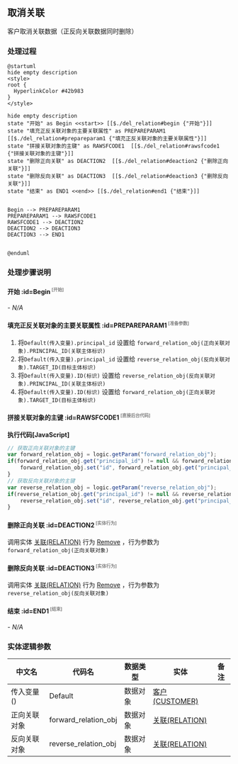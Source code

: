 ## 取消关联 <!-- {docsify-ignore-all} -->

   客户取消关联数据（正反向关联数据同时删除）

### 处理过程

```plantuml
@startuml
hide empty description
<style>
root {
  HyperlinkColor #42b983
}
</style>

hide empty description
state "开始" as Begin <<start>> [[$./del_relation#begin {"开始"}]]
state "填充正反关联对象的主要关联属性" as PREPAREPARAM1  [[$./del_relation#prepareparam1 {"填充正反关联对象的主要关联属性"}]]
state "拼接关联对象的主键" as RAWSFCODE1  [[$./del_relation#rawsfcode1 {"拼接关联对象的主键"}]]
state "删除正向关联" as DEACTION2  [[$./del_relation#deaction2 {"删除正向关联"}]]
state "删除反向关联" as DEACTION3  [[$./del_relation#deaction3 {"删除反向关联"}]]
state "结束" as END1 <<end>> [[$./del_relation#end1 {"结束"}]]


Begin --> PREPAREPARAM1
PREPAREPARAM1 --> RAWSFCODE1
RAWSFCODE1 --> DEACTION2
DEACTION2 --> DEACTION3
DEACTION3 --> END1


@enduml
```


### 处理步骤说明

#### 开始 :id=Begin<sup class="footnote-symbol"> <font color=gray size=1>[开始]</font></sup>



*- N/A*
#### 填充正反关联对象的主要关联属性 :id=PREPAREPARAM1<sup class="footnote-symbol"> <font color=gray size=1>[准备参数]</font></sup>



1. 将`Default(传入变量).principal_id` 设置给  `forward_relation_obj(正向关联对象).PRINCIPAL_ID(关联主体标识)`
2. 将`Default(传入变量).principal_id` 设置给  `reverse_relation_obj(反向关联对象).TARGET_ID(目标主体标识)`
3. 将`Default(传入变量).ID(标识)` 设置给  `reverse_relation_obj(反向关联对象).PRINCIPAL_ID(关联主体标识)`
4. 将`Default(传入变量).ID(标识)` 设置给  `forward_relation_obj(正向关联对象).TARGET_ID(目标主体标识)`

#### 拼接关联对象的主键 :id=RAWSFCODE1<sup class="footnote-symbol"> <font color=gray size=1>[直接后台代码]</font></sup>



<p class="panel-title"><b>执行代码[JavaScript]</b></p>

```javascript
// 获取正向关联对象的主键
var forward_relation_obj = logic.getParam("forward_relation_obj");
if(forward_relation_obj.get("principal_id") != null && forward_relation_obj.get("target_id") != null){
    forward_relation_obj.set("id", forward_relation_obj.get("principal_id") + "_" + forward_relation_obj.get("target_id"));
}
// 获取反向关联对象的主键
var reverse_relation_obj = logic.getParam("reverse_relation_obj");
if(reverse_relation_obj.get("principal_id") != null && reverse_relation_obj.get("target_id") != null){
    reverse_relation_obj.set("id", reverse_relation_obj.get("principal_id") + "_" + reverse_relation_obj.get("target_id"));
}

```

#### 删除正向关联 :id=DEACTION2<sup class="footnote-symbol"> <font color=gray size=1>[实体行为]</font></sup>



调用实体 [关联(RELATION)](module/Base/relation.md) 行为 [Remove](module/Base/relation#行为) ，行为参数为`forward_relation_obj(正向关联对象)`

#### 删除反向关联 :id=DEACTION3<sup class="footnote-symbol"> <font color=gray size=1>[实体行为]</font></sup>



调用实体 [关联(RELATION)](module/Base/relation.md) 行为 [Remove](module/Base/relation#行为) ，行为参数为`reverse_relation_obj(反向关联对象)`

#### 结束 :id=END1<sup class="footnote-symbol"> <font color=gray size=1>[结束]</font></sup>



*- N/A*



### 实体逻辑参数

|    中文名   |    代码名    |  数据类型    |  实体   |备注 |
| --------| --------| -------- | -------- | --------   |
|传入变量(<i class="fa fa-check"/></i>)|Default|数据对象|[客户(CUSTOMER)](module/ProdMgmt/customer.md)||
|正向关联对象|forward_relation_obj|数据对象|[关联(RELATION)](module/Base/relation.md)||
|反向关联对象|reverse_relation_obj|数据对象|[关联(RELATION)](module/Base/relation.md)||
